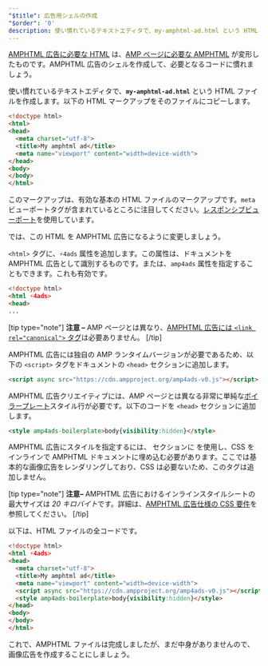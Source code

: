```yaml
---
"$title": 広告用シェルの作成
"$order": '0'
description: 使い慣れているテキストエディタで、my-amphtml-ad.html という HTML ファイルを作成します。以下の HTML マークアップをそのファイルにコピーします。
---
```


[AMPHTML 広告に必要な HTML](../../../../documentation/guides-and-tutorials/learn/a4a_spec.md) は、[AMP ページに必要な AMPHTML](../../../../documentation/guides-and-tutorials/learn/spec/amphtml.md) が変形したものです。AMPHTML 広告のシェルを作成して、必要となるコードに慣れましょう。

使い慣れているテキストエディタで、**`my-amphtml-ad.html`** という HTML ファイルを作成します。以下の HTML マークアップをそのファイルにコピーします。

```html
<!doctype html>
<html>
<head>
  <meta charset="utf-8">
  <title>My amphtml ad</title>
  <meta name="viewport" content="width=device-width">
</head>
<body>
</body>
</html>
```

このマークアップは、有効な基本の HTML ファイルのマークアップです。`meta` ビューポートタグが含まれているところに注目してください。[レスポンシブビューポート](../../../../documentation/guides-and-tutorials/develop/style_and_layout/responsive_design.md#controlling-the-viewport)を使用しています。

では、この HTML を AMPHTML 広告になるように変更しましょう。

`<html>` タグに、`⚡4ads` 属性を追加します。この属性は、ドキュメントを AMPHTML 広告として識別するものです。または、`amp4ads` 属性を指定することもできます。これも有効です。

```html
<!doctype html>
<html ⚡4ads>
<head>
...
```

[tip type="note"] **注意 –** AMP ページとは異なり、[AMPHTML 広告には `<link rel="canonical">` タグ](../../../../documentation/guides-and-tutorials/learn/a4a_spec.md#amphtml-ad-format-rules)は必要ありません。 [/tip]

AMPHTML 広告には独自の AMP ランタイムバージョンが必要であるため、以下の `<script>` タグをドキュメントの `<head>` セクションに追加します。

```html
<script async src="https://cdn.ampproject.org/amp4ads-v0.js"></script>
```

AMPHTML 広告クリエイティブには、AMP ページとは異なる非常に単純な[ボイラープレート](../../../../documentation/guides-and-tutorials/learn/a4a_spec.md#boilerplate)スタイル行が必要です。以下のコードを `<head>` セクションに追加します。

```html
<style amp4ads-boilerplate>body{visibility:hidden}</style>
```

AMPHTML 広告にスタイルを指定するには、<code><head></code> セクションに <code><style amp-custom></style></code> を使用し、CSS をインラインで AMPHTML ドキュメントに埋め込む必要があります。ここでは基本的な画像広告をレンダリングしており、CSS は必要ないため、このタグは追加しません。

[tip type="note"] **注意–** AMPHTML 広告におけるインラインスタイルシートの最大サイズは *20 キロバイト*です。詳細は、[AMPHTML 広告仕様の CSS 要件](../../../../documentation/guides-and-tutorials/learn/a4a_spec.md#css)を参照してください。 [/tip]

以下は、HTML ファイルの全コードです。

```html
<!doctype html>
<html ⚡4ads>
<head>
  <meta charset="utf-8">
  <title>My amphtml ad</title>
  <meta name="viewport" content="width=device-width">
  <script async src="https://cdn.ampproject.org/amp4ads-v0.js"></script>
  <style amp4ads-boilerplate>body{visibility:hidden}</style>
</head>
<body>
</body>
</html>
```

これで、AMPHTML ファイルは完成しましたが、まだ中身がありませんので、画像広告を作成することにしましょう。

